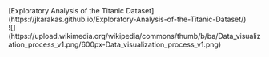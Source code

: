 <div align="left">
 [Exploratory Analysis of the Titanic Dataset](https://jkarakas.github.io/Exploratory-Analysis-of-the-Titanic-Dataset/)
</div>

<div align="left">
  ![](https://upload.wikimedia.org/wikipedia/commons/thumb/b/ba/Data_visualization_process_v1.png/600px-Data_visualization_process_v1.png)
</div>
